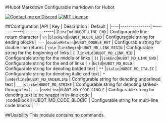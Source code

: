 #Hubot Markdown
Configurable markdown for Hubot

[![Contact me on Discord](https://img.shields.io/badge/discord-Tobiah%238452-7289DA.svg)](https://discord.gg/0108TK6065s44uH5j)
[![MIT License](https://img.shields.io/badge/license-MIT-blue.svg)](http://choosealicense.com/licenses/mit/)

##Configuration
|API | Key | Description | Default |
|----|---------------| -------------| --------------|
|`lineEnd`|`HUBOT_LINE_END` | Configuragble line-return character | `\n`
|`blockEnd`|`HUBOT_BLOCK_END` | Configuragble string for ending blocks | `---`
|`doubleReturn`|`HUBOT_DOUBLE_RET` | Configurable string for double line returns | `\n\n`
|`linkBegin`|`HUBOT_MD_LINK_BEGIN` | Configurable string for the beginning of links | `[`
|`linkMid`|`HUBOT_MD_LINK_MID` | Configurable string for the middle of links | `](`
|`linkEnd`|`HUBOT_MD_LINK_END` | Configurable string for the end of links | `)`
|`bold`|`HUBOT_MD_BOLD` | Configurable string for denoting bolded text | `**`
|`italic`|`HUBOT_MD_ITALIC` | Configurable string for denoting italicized text | `*`
|`underline`|`HUBOT_MD_UNDERLINE` | Configurable string for denoting underlined text | `__`
|`strike`|`HUBOT_MD_STRIKE` | Configurable string for denoting striked-through text | `~~`
|`codeLine`|`HUBOT_MD_CODE_SINGLE` | Configurable string for denoting text to be wrappt in in-line code | `
|`codeBlock`|`HUBOT_MD_CODE_BLOCK` | Configurable string for multi-line code blocks | ```

##Usability
This module contains no commands.